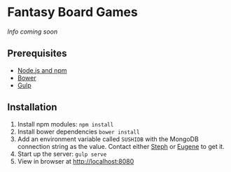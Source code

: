 # Fantasy Board Games

*Info coming soon*

## Prerequisites
- [Node.js and npm](https://nodejs.org/)
- [Bower](http://bower.io/)
- [Gulp](http://gulpjs.com/)

## Installation
1. Install npm modules: `npm install`
2. Install bower dependencies `bower install`
3. Add an environment variable called `SUSHIDB` with the MongoDB connection string as the value. Contact either [Steph](https://github.com/stephtanto) or [Eugene](https://github.com/arkon) to get it.
4. Start up the server: `gulp serve`
5. View in browser at <http://localhost:8080>
